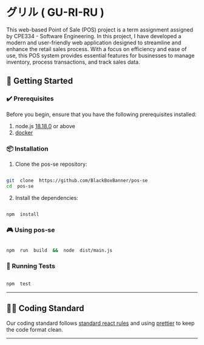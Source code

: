 # グリル ( GU-RI-RU )

This web-based Point of Sale (POS) project is a term assignment assigned by CPE334 - Software Engineering. In this project, I have developed a modern and user-friendly web application designed to streamline and enhance the retail sales process. With a focus on efficiency and ease of use, this POS system provides essential features for businesses to manage inventory, process transactions, and track sales data.

## 🚀 Getting Started

### ✔️ Prerequisites

Before you begin, ensure that you have the following prerequisites installed:

1.  node.js [18.18.0](https://nodejs.org/dist/v18.18.0/node-v18.18.0.pkg) or above
2.  [docker](https://www.docker.com/)

### 📦 Installation

1. Clone the pos-se repository:

```sh

git  clone  https://github.com/BlackBoxBanner/pos-se
cd  pos-se

```

2. Install the dependencies:

```sh

npm  install

```

### 🎮 Using pos-se

```sh

npm  run  build  &&  node  dist/main.js

```

### 🧪 Running Tests

```sh

npm  test

```

---

## 👩‍💻 Coding Standard

Our coding standard follows [standard react rules](https://github.com/pillarstudio/standards/blob/master/reactjs-guidelines.md#basic-rules) and using [prettier](https://prettier.io/) to keep the code format clean.

---
